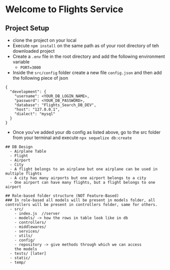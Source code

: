 # Welcome to Flights Service

## Project Setup
- clone the project on your local
- Execute `npm install` on the same path as of your root directory of teh downloaded project
- Create a `.env` file in the root directory and add the following environment variable
    - `PORT=3000`
- Inside the `src/config` folder create a new file `config.json` and then add the following piece of json

```
{
  "development": {
    "username": <YOUR_DB_LOGIN_NAME>,
    "password": <YOUR_DB_PASSWORD>,
    "database": "Flights_Search_DB_DEV",
    "host": "127.0.0.1",
    "dialect": "mysql"
  }
}
```
- Once you've added your db config as listed above, go to the src folder from your terminal and execute `npx sequelize db:create`
```
## DB Design
  - Airplane Table
  - Flight
  - Airport
  - City 
  - A flight belongs to an airplane but one airplane can be used in multiple flights
  - A city has many airports but one airport belongs to a city
  - One airport can have many flights, but a flight belongs to one airport

## Role-based folder structure (NOT Feature-Based)
### In role-based all models will be present in models folder, all controllers will be present in controllers folder, same for others.
  - src/
    - index.js  //server
    - models/ -> how the rows in table look like in db
    - controllers/
    - middlewares/
    - services/
    - utils/
    - config/
    - repository -> give methods through which we can access 
    the models
  - tests/ [later]
  - static/
  - temp/